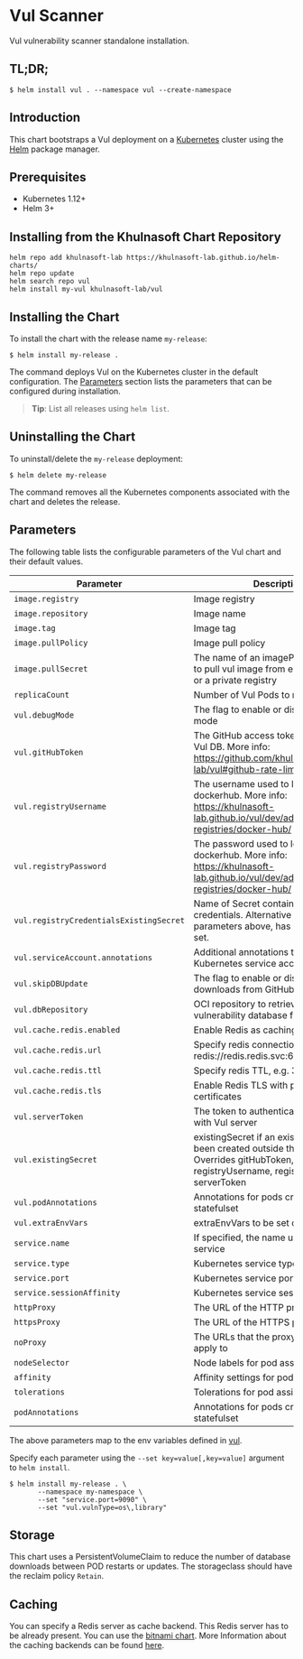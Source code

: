 # Vul Scanner

Vul vulnerability scanner standalone installation.

## TL;DR;

```
$ helm install vul . --namespace vul --create-namespace
```

## Introduction

This chart bootstraps a Vul deployment on a [Kubernetes](http://kubernetes.io) cluster using the
[Helm](https://helm.sh) package manager.

## Prerequisites

- Kubernetes 1.12+
- Helm 3+

## Installing from the Khulnasoft Chart Repository

```
helm repo add khulnasoft-lab https://khulnasoft-lab.github.io/helm-charts/
helm repo update
helm search repo vul
helm install my-vul khulnasoft-lab/vul
```

## Installing the Chart

To install the chart with the release name `my-release`:

```
$ helm install my-release .
```

The command deploys Vul on the Kubernetes cluster in the default configuration. The [Parameters](#parameters)
section lists the parameters that can be configured during installation.

> **Tip**: List all releases using `helm list`.

## Uninstalling the Chart

To uninstall/delete the `my-release` deployment:

```
$ helm delete my-release
```

The command removes all the Kubernetes components associated with the chart and deletes the release.

## Parameters

The following table lists the configurable parameters of the Vul chart and their default values.

|                 Parameter             |                                Description                              |    Default     |
|---------------------------------------|-------------------------------------------------------------------------|----------------|
| `image.registry`                      | Image registry                                                          | `docker.io`    |
| `image.repository`                    | Image name                                                              | `khulnasoft/vul` |
| `image.tag`                           | Image tag                                                               | `{TAG_NAME}`   |
| `image.pullPolicy`                    | Image pull policy                                                       | `IfNotPresent` |
| `image.pullSecret`                    | The name of an imagePullSecret used to pull vul image from e.g. Docker Hub or a private registry  | |
| `replicaCount`                        | Number of Vul Pods to run                                   | `1`            |
| `vul.debugMode`                     | The flag to enable or disable Vul debug mode                          | `false` |
| `vul.gitHubToken`                   | The GitHub access token to download Vul DB. More info: https://github.com/khulnasoft-lab/vul#github-rate-limiting                          |      |
| `vul.registryUsername`              | The username used to log in at dockerhub. More info: https://khulnasoft-lab.github.io/vul/dev/advanced/private-registries/docker-hub/ |      |
| `vul.registryPassword`              | The password used to log in at dockerhub. More info: https://khulnasoft-lab.github.io/vul/dev/advanced/private-registries/docker-hub/ |      |
| `vul.registryCredentialsExistingSecret` | Name of Secret containing dockerhub credentials. Alternative to the 2 parameters above, has precedence if set.                    |      |
| `vul.serviceAccount.annotations`        | Additional annotations to add to the Kubernetes service account resource |     |
| `vul.skipDBUpdate`                    | The flag to enable or disable Vul DB downloads from GitHub            | `false`        |
| `vul.dbRepository`                  | OCI repository to retrieve the vul vulnerability database from        | `ghcr.io/khulnasoft-lab/vul-db`        |
| `vul.cache.redis.enabled`           | Enable Redis as caching backend                                         | `false` |
| `vul.cache.redis.url`               | Specify redis connection url, e.g. redis://redis.redis.svc:6379         | `` |
| `vul.cache.redis.ttl`               | Specify redis TTL, e.g. 3600s or 24h                                    | `` |
| `vul.cache.redis.tls`               | Enable Redis TLS with public certificates                               | `` |
| `vul.serverToken`                   | The token to authenticate Vul client with Vul server                | `` |
| `vul.existingSecret`                | existingSecret if an existing secret has been created outside the chart. Overrides gitHubToken, registryUsername, registryPassword, serverToken | `` |
| `vul.podAnnotations`                | Annotations for pods created by statefulset                             | `{}` |
| `vul.extraEnvVars`                  | extraEnvVars to be set on the container                                 | `{}` |
| `service.name`                        | If specified, the name used for the Vul service                       |     |
| `service.type`                        | Kubernetes service type                                                 | `ClusterIP` |
| `service.port`                        | Kubernetes service port                                                 | `4954`      |
| `service.sessionAffinity`             | Kubernetes service session affinity                                     | `ClientIP`  |
| `httpProxy`                           | The URL of the HTTP proxy server                                        |     |
| `httpsProxy`                          | The URL of the HTTPS proxy server                                       |     |
| `noProxy`                             | The URLs that the proxy settings do not apply to                        |     |
| `nodeSelector`                        | Node labels for pod assignment                                              |     |
| `affinity`                            | Affinity settings for pod assignment                                              |     |
| `tolerations`                         | Tolerations for pod assignment                                              |     |
| `podAnnotations`                      | Annotations for pods created by statefulset                             | `{}` |

The above parameters map to the env variables defined in [vul](https://github.com/khulnasoft-lab/vul#configuration).

Specify each parameter using the `--set key=value[,key=value]` argument to `helm install`.

```
$ helm install my-release . \
       --namespace my-namespace \
       --set "service.port=9090" \
       --set "vul.vulnType=os\,library"
```

## Storage

This chart uses a PersistentVolumeClaim to reduce the number of database downloads between POD restarts or updates. The storageclass should have the reclaim policy  `Retain`.

## Caching

You can specify a Redis server as cache backend. This Redis server has to be already present. You can use the [bitnami chart](https://bitnami.com/stack/redis/helm).
More Information about the caching backends can be found [here](https://github.com/khulnasoft-lab/vul#specify-cache-backend).
